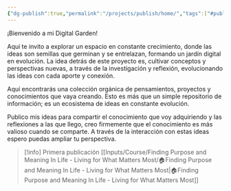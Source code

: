 ```yaml
---
{"dg-publish":true,"permalink":"/projects/publish/home/","tags":["#publish","gardenEntry"]}
---
```


¡Bienvenido a mi Digital Garden!

Aquí te invito a explorar un espacio en constante crecimiento, donde las ideas son semillas que germinan y se entrelazan, formando un jardín digital en evolución. La idea detrás de este proyecto es, cultivar conceptos y perspectivas nuevas, a través de la investigación y reflexión, evolucionando las ideas con cada aporte y conexión.

Aquí encontrarás una colección orgánica de pensamientos, proyectos y conocimientos que vaya creando. Esto es más que un simple repositorio de información; es un ecosistema de ideas en constante evolución.

Publico mis ideas para compartir el conocimiento que voy adquiriendo y las reflexiones a las que llego, creo firmemente que el conocimiento es más valioso cuando se comparte. A través de la interacción con estas ideas espero puedas ampliar tu perspectiva.

> [!info] Primera publicación
> [[Inputs/Course/Finding Purpose and Meaning In Life - Living for What Matters Most/🏠Finding Purpose and Meaning In Life - Living for What Matters Most\|🏠Finding Purpose and Meaning In Life - Living for What Matters Most]]